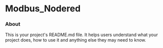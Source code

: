 Modbus_Nodered
==============

### About

This is your project's README.md file. It helps users understand what your
project does, how to use it and anything else they may need to know.
